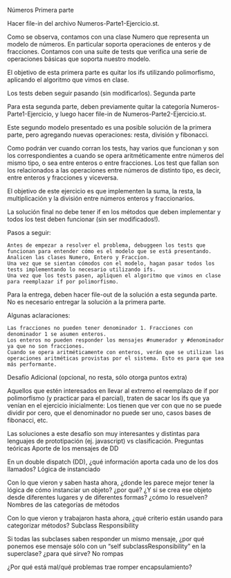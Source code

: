 Números
Primera parte

Hacer file-in del archivo Numeros-Parte1-Ejercicio.st.

Como se observa, contamos con una clase Numero que representa un modelo de números. En particular soporta operaciones de enteros y de fracciones. Contamos con una suite de tests que verifica una serie de operaciones básicas que soporta nuestro modelo.

El objetivo de esta primera parte es quitar los ifs utilizando polimorfismo, aplicando el algoritmo que vimos en clase.

Los tests deben seguir pasando (sin modificarlos).
Segunda parte

Para esta segunda parte, deben previamente quitar la categoría Numeros-Parte1-Ejercicio, y luego hacer file-in de Numeros-Parte2-Ejercicio.st.

Este segundo modelo presentado es una posible solución de la primera parte, pero agregando nuevas operaciones: resta, división y fibonacci.

Como podrán ver cuando corran los tests, hay varios que funcionan y son los correspondientes a cuando se opera aritméticamente entre números del mismo tipo, o sea entre enteros o entre fracciones. Los test que fallan son los relacionados a las operaciones entre números de distinto tipo, es decir, entre enteros y fracciones y viceversa.

El objetivo de este ejercicio es que implementen la suma, la resta, la multiplicación y la división entre números enteros y fraccionarios.

La solución final no debe tener if en los métodos que deben implementar y todos los test deben funcionar (sin ser modificados!).

Pasos a seguir:

    Antes de empezar a resolver el problema, debuggeen los tests que funcionan para entender cómo es el modelo que se está presentando. Analicen las clases Numero, Entero y Fraccion.
    Una vez que se sientan cómodos con el modelo, hagan pasar todos los tests implementando lo necesario utilizando ifs.
    Una vez que los tests pasen, apliquen el algoritmo que vimos en clase para reemplazar if por polimorfismo.

Para la entrega, deben hacer file-out de la solución a esta segunda parte. No es necesario entregar la solución a la primera parte.

Algunas aclaraciones:

    Las fracciones no pueden tener denominador 1. Fracciones con denominador 1 se asumen enteros.
    Los enteros no pueden responder los mensajes #numerador y #denominador ya que no son fracciones.
    Cuando se opera aritméticamente con enteros, verán que se utilizan las operaciones aritméticas provistas por el sistema. Esto es para que sea más performante.

Desafío Adicional (opcional, no resta, sólo otorga puntos extra)

Aquellos que estén interesados en llevar al extremo el reemplazo de if por polimorfismo (y practicar para el parcial), traten de sacar los ifs que ya venían en el ejercicio inicialmente: Los tienen que ver con que no se puede dividir por cero, que el denominador no puede ser uno, casos bases de fibonacci, etc.

Las soluciones a este desafío son muy interesantes y distintas para lenguajes de prototipación (ej. javascript) vs clasificación.
Preguntas teóricas
Aporte de los mensajes de DD

En un double dispatch (DD), ¿qué información aporta cada uno de los dos llamados?
Lógica de instanciado

Con lo que vieron y saben hasta ahora, ¿donde les parece mejor tener la lógica de cómo instanciar un objeto? ¿por qué? ¿Y si se crea ese objeto desde diferentes lugares y de diferentes formas? ¿cómo lo resuelven?
Nombres de las categorías de métodos

Con lo que vieron y trabajaron hasta ahora, ¿qué criterio están usando para categorizar métodos?
Subclass Responsibility

Si todas las subclases saben responder un mismo mensaje, ¿por qué ponemos ese mensaje sólo con un “self subclassResponsibility” en la superclase? ¿para qué sirve?
No rompas

¿Por qué está mal/qué problemas trae romper encapsulamiento?